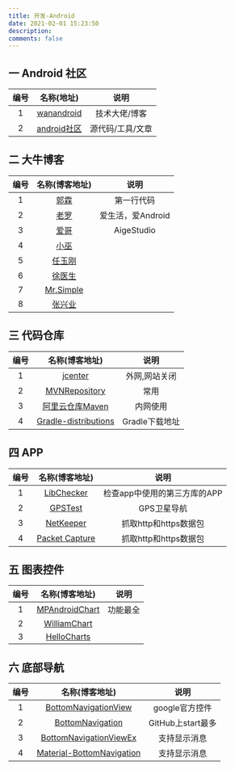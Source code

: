 ```yaml
---
title: 开发-Android
date: 2021-02-01 15:23:50
description: 
comments: false
---
```


## 一 Android 社区

| 编号 |                 名称(地址)                  |       说明       |
| :--: | :-----------------------------------------: | :--------------: |
|  1   |    [wanandroid](https://wanandroid.com/)    |  技术大佬/博客   |
|  2   | [android社区](https://www.androidos.net.cn) | 源代码/工具/文章 |

## 二 大牛博客

| 编号 |                 名称(博客地址)                 |       说明        |
| :--: | :--------------------------------------------: | :---------------: |
|  1   |   [郭霖](https://blog.csdn.net/guolin_blog)    |    第一行代码     |
|  2   |   [老罗](https://blog.csdn.net/luoshengyang)   | 爱生活，爱Android |
|  3   |    [爱哥](https://blog.csdn.net/aigestudio)    |    AigeStudio     |
|  4   |     [小巫](https://blog.csdn.net/wwj_748)      |                   |
|  5   | [任玉刚](https://blog.csdn.net/singwhatiwanna) |                   |
|  6   |   [徐医生](https://blog.csdn.net/eclipsexys)   |                   |
|  7   |  [Mr.Simple](https://blog.csdn.net/bboyfeiyu)  |                   |
|  8   |    [张兴业](https://blog.csdn.net/xyz_lmn)     |                   |

## 三 代码仓库

| 编号 |                        名称(博客地址)                        |      说明      |
| :--: | :----------------------------------------------------------: | :------------: |
|  1   |           [jcenter](https://jcenter.bintray.com/)            | 外网,网站关闭  |
|  2   |         [MVNRepository](https://mvnrepository.com/)          |      常用      |
|  3   |     [阿里云仓库Maven](https://maven.aliyun.com/mvn/view)     |    内网使用    |
|  4   | [Gradle-distributions](https://services.gradle.org/distributions/) | Gradle下载地址 |

## 四 APP

| 编号 |                        名称(博客地址)                        |             说明             |
| :--: | :----------------------------------------------------------: | :--------------------------: |
|  1   |    [LibChecker](https://github.com/zhaobozhen/LibChecker)    | 检查app中使用的第三方库的APP |
|  2   |        [GPSTest](https://github.com/barbeau/gpstest)         |         GPS卫星导航          |
|  3   | [NetKeeper](https://play.google.com/store/apps/details?id=com.minhui.networkcapture.pro) |    抓取http和https数据包     |
|  4   | [Packet Capture](https://play.google.com/store/apps/details?id=app.greyshirts.sslcapture) |    抓取http和https数据包     |

## 五 图表控件

| 编号 |                        名称(博客地址)                        |   说明   |
| :--: | :----------------------------------------------------------: | :------: |
|  1   | [MPAndroidChart](https://github.com/PhilJay/MPAndroidChart)  | 功能最全 |
|  2   | [WilliamChart](https://github.com/diogobernardino/WilliamChart) |          |
|  3   | [HelloCharts](https://github.com/lecho/hellocharts-android)  |          |

## 六 底部导航

| 编号 |                        名称(博客地址)                        |       说明        |
| :--: | :----------------------------------------------------------: | :---------------: |
|  1   | [BottomNavigationView](https://developer.android.google.cn/guide/navigation/navigation-ui) |  google官方控件   |
|  2   | [BottomNavigation](https://github.com/Ashok-Varma/BottomNavigation) | GitHub上start最多 |
|  3   | [BottomNavigationViewEx](https://github.com/ittianyu/BottomNavigationViewEx) |   支持显示消息    |
|  4   | [Material-BottomNavigation](https://github.com/sephiroth74/Material-BottomNavigation) |   支持显示消息    |

